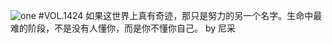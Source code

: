 ![one](http://image.wufazhuce.com/Ftdj-GSxCi1bXJZGtXSv4cTWPlc_)
#VOL.1424
如果这世界上真有奇迹，那只是努力的另一个名字。生命中最难的阶段，不是没有人懂你，而是你不懂你自己。 by 尼采